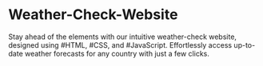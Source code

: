 # Weather-Check-Website

Stay ahead of the elements with our intuitive weather-check website, designed using #HTML, #CSS, and #JavaScript. 
Effortlessly access up-to-date weather forecasts for any country with just a few clicks.
